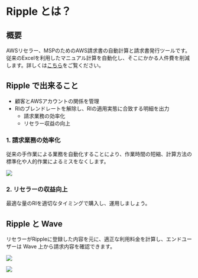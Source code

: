 # Ripple とは？

## 概要

AWSリセラー、MSPのためのAWS請求書の自動計算と請求書発行ツールです。  
従来のExcelを利用したマニュアル計算を自動化し、そこにかかる人件費を削減します。詳しくは[こちら](https://mobingi.com/jp/product/ripple/)をご覧ください。

## Ripple で出来ること

* 顧客とAWSアカウントの関係を管理
* RIのブレンドレートを解除し、RIの適用実態に合致する明細を出力
  * 請求業務の効率化
  * リセラー収益の向上

### 1. 請求業務の効率化

従来の手作業による業務を自動化することにより、作業時間の短縮、計算方法の標準化や人的作業によるミスをなくします。

![](../.gitbook/assets/auto_process.png)

### 2. リセラーの収益向上

最適な量のRIを適切なタイミングで購入し、運用しましょう。

## Ripple と Wave

リセラーがRippleに登録した内容を元に、適正な利用料金を計算し、エンドユーザーは Wave 上から請求内容を確認できます。

![](../.gitbook/assets/ripple_wave.png)

![](../.gitbook/assets/ripple_wave2.png)

